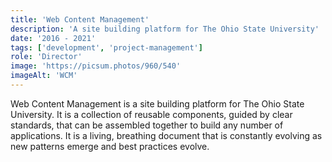 ```yaml
---
title: 'Web Content Management'
description: 'A site building platform for The Ohio State University'
date: '2016 - 2021'
tags: ['development', 'project-management']
role: 'Director'
image: 'https://picsum.photos/960/540'
imageAlt: 'WCM'
---
```


Web Content Management is a site building platform for The Ohio State University. It is a collection of reusable components, guided by clear standards, that can be assembled together to build any number of applications. It is a living, breathing document that is constantly evolving as new patterns emerge and best practices evolve.
